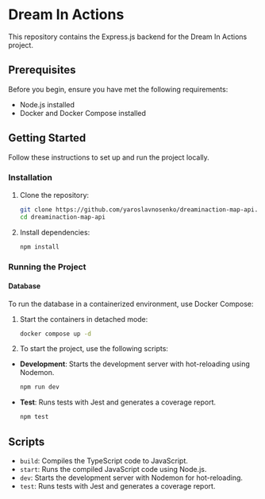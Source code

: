 # Dream In Actions

This repository contains the Express.js backend for the Dream In Actions project.

## Prerequisites

Before you begin, ensure you have met the following requirements:

- Node.js installed
- Docker and Docker Compose installed

## Getting Started

Follow these instructions to set up and run the project locally.

### Installation

1. Clone the repository:

   ```sh
   git clone https://github.com/yaroslavnosenko/dreaminaction-map-api.git
   cd dreaminaction-map-api
   ```

2. Install dependencies:
   ```sh
   npm install
   ```

### Running the Project

#### Database

To run the database in a containerized environment, use Docker Compose:

1. Start the containers in detached mode:
   ```sh
   docker compose up -d
   ```

2. To start the project, use the following scripts:


- **Development**: Starts the development server with hot-reloading using Nodemon.

  ```sh
  npm run dev
  ```

- **Test**: Runs tests with Jest and generates a coverage report.
  ```sh
  npm test
  ```



## Scripts

- `build`: Compiles the TypeScript code to JavaScript.
- `start`: Runs the compiled JavaScript code using Node.js.
- `dev`: Starts the development server with Nodemon for hot-reloading.
- `test`: Runs tests with Jest and generates a coverage report.
